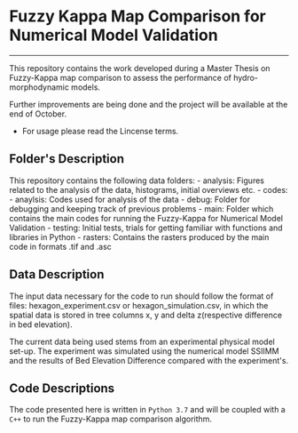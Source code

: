 # Fuzzy Kappa Map Comparison for Numerical Model Validation
***
This repository contains the work developed during a Master Thesis on Fuzzy-Kappa 
map comparison to assess the performance of hydro-morphodynamic models.

Further improvements are being done and the project will be available
at the end of October. 

- For usage please read the Lincense terms.


## Folder's Description

This repository contains the following data folders:
	- analysis: Figures related to the analysis of the data, histograms, initial overviews etc.
	- codes: 
		- anaylsis: Codes used for analysis of the data 
		- debug: Folder for debugging and keeping track of previous problems
		- main: Folder which contains the main codes for running the Fuzzy-Kappa for Numerical Model Validation
		- testing: Initial tests, trials for getting familiar with functions and libraries in Python
	- rasters: Contains the rasters produced by the main code in formats .tif and .asc


## Data Description

The input data necessary for the code to run should follow the format of files:
hexagon_experiment.csv or hexagon_simulation.csv, in which the spatial data is stored 
in tree columns x, y and delta z(respective difference in bed elevation).

The current data being used stems from an experimental physical model set-up. The experiment was simulated using the
numerical model SSIIMM and the results of Bed Elevation Difference compared with the experiment's.

## Code Descriptions

The code presented here is written in ``Python 3.7`` and will be coupled with a ``C++`` to run the Fuzzy-Kappa
map comparison algorithm.

